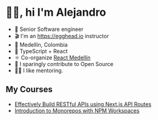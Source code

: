 # 👋🏼, hi I'm Alejandro

- 💼 Senior Software engineer
- 🎬 I'm an https://egghead.io instructor
- 🏡 Medellín, Colombia
- 🌱 TypeScript + React
- ⚛️ Co-organize [React Medellín](https://meetup.com/react-medellin)
- 🤝 I sparingly contribute to Open Source
- 👨‍🏫 I like mentoring.

## My Courses

- [Effectively Build RESTful APIs using Next.js API Routes](https://egghead.io/courses/effectively-build-restful-apis-using-next-js-api-routes-41c2b1ea)
- [Introduction to Monorepos with NPM Workspaces](https://egghead.io/courses/introduction-to-monorepos-with-npm-workspaces-c03f500b)
